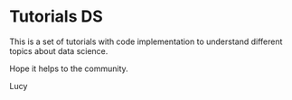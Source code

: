 # Tutorials DS

This is a set of tutorials with code implementation to understand different topics about data science.

Hope it helps to the community.

Lucy
